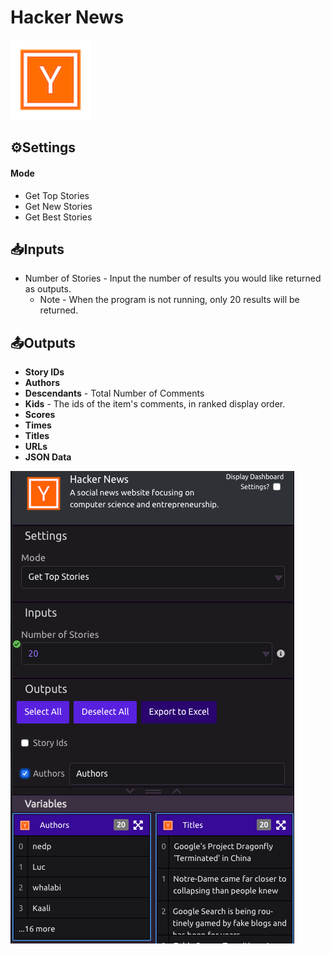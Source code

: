 # Hacker News

![A social news website focusing on computer science and entrepreneurship.](../../.gitbook/assets/hacker_news.png)

## ⚙Settings

#### Mode

* Get Top Stories
* Get New Stories
* Get Best Stories

## 📥Inputs

* Number of Stories - Input the number of results you would like returned as outputs. 
  * Note - When the program is not running, only 20 results will be returned. 

## 📤Outputs

* **Story IDs**
* **Authors**
* **Descendants** - Total Number of Comments
* **Kids** - The ids of the item's comments, in ranked display order.
* **Scores**
* **Times**
* **Titles**
* **URLs**
* **JSON Data**

![Hacker News Module Preview](../../.gitbook/assets/screenshot-2019-07-17-10.32.50.png)

